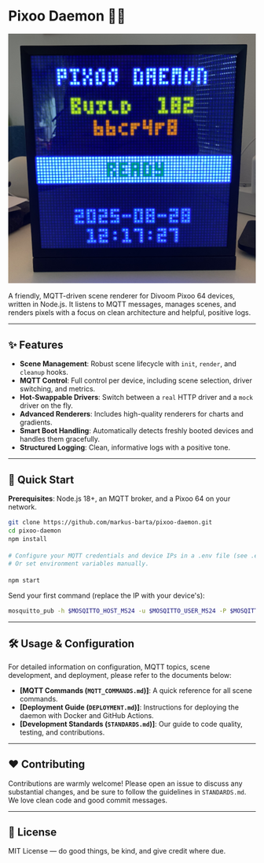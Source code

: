 # Pixoo Daemon 🧩💡

<p align="center">
  <img src="pixxo_opener.png" alt="Pixoo Daemon" width="600">
</p>

A friendly, MQTT-driven scene renderer for Divoom Pixoo 64 devices, written in
Node.js. It listens to MQTT messages, manages scenes, and renders pixels with a
focus on clean architecture and helpful, positive logs.

---

## ✨ Features

- **Scene Management**: Robust scene lifecycle with `init`, `render`, and `cleanup` hooks.
- **MQTT Control**: Full control per device, including scene selection, driver switching, and metrics.
- **Hot-Swappable Drivers**: Switch between a `real` HTTP driver and a `mock` driver on the fly.
- **Advanced Renderers**: Includes high-quality renderers for charts and gradients.
- **Smart Boot Handling**: Automatically detects freshly booted devices and handles them gracefully.
- **Structured Logging**: Clean, informative logs with a positive tone.

---

## 🚀 Quick Start

**Prerequisites**: Node.js 18+, an MQTT broker, and a Pixoo 64 on your network.

```bash
git clone https://github.com/markus-barta/pixoo-daemon.git
cd pixoo-daemon
npm install

# Configure your MQTT credentials and device IPs in a .env file (see .env.example)
# Or set environment variables manually.

npm start
```

Send your first command (replace the IP with your device's):

```bash
mosquitto_pub -h $MOSQITTO_HOST_MS24 -u $MOSQITTO_USER_MS24 -P $MOSQITTO_PASS_MS24 -t "pixoo/192.168.1.159/state/upd" -m '{"scene":"startup"}'
```

---

## 🛠️ Usage & Configuration

For detailed information on configuration, MQTT topics, scene development, and
deployment, please refer to the documents below:

- **[MQTT Commands (`MQTT_COMMANDS.md`)]**: A quick reference for all scene commands.
- **[Deployment Guide (`DEPLOYMENT.md`)]**: Instructions for deploying the daemon with Docker and GitHub Actions.
- **[Development Standards (`STANDARDS.md`)]**: Our guide to code quality, testing, and contributions.

---

## ❤️ Contributing

Contributions are warmly welcome! Please open an issue to discuss any substantial
changes, and be sure to follow the guidelines in `STANDARDS.md`. We love clean
code and good commit messages.

---

## 📄 License

MIT License — do good things, be kind, and give credit where due.
